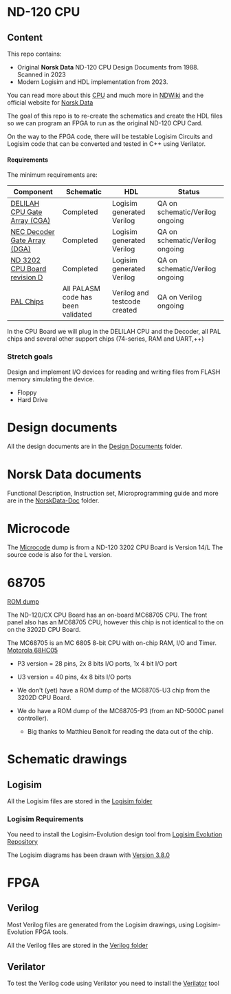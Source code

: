 
# ND-120 CPU #

## Content ##

This repo contains:

* Original **Norsk Data** ND-120 CPU Design Documents from 1988. Scanned in 2023
* Modern Logisim and HDL implementation from 2023.

You can read more about this [CPU](https://www.ndwiki.org/wiki/3202) and much more in [NDWiki](https://www.ndwiki.org/) and the official website for [Norsk Data](http://sintran.com/)

The goal of this repo is to re-create the schematics and create the HDL files so we can program an FPGA to run as the original ND-120 CPU Card.

On the way to the FPGA code, there will be testable Logisim Circuits and Logisim code that can be converted and tested in C++ using Verilator.


#### Requirements ####

The minimum requirements are:

| Component                      | Schematic    |  HDL   | Status | 
|--------------------------------|--------------|--------|--------|
| [DELILAH CPU Gate Array (CGA)](DesignDocuments\DELILAH-CPU\readme.md) | Completed | Logisim generated Verilog | QA on schematic/Verilog ongoing |
| [NEC Decoder Gate Array (DGA)](DesignDocuments\DECODE-GateArray\readme.md) | Completed | Logisim generated Verilog | QA on schematic/Verilog ongoing |
| [ND 3202 CPU Board revision D](DesignDocuments/CPU-BOARD-3202/Readme.md) | Completed | Logisim generated Verilog | QA on schematic/Verilog ongoing |
| [PAL Chips ](DesignDocuments/PAL-Code/Readme.md) | All PALASM code has been validated | Verilog and testcode created | QA on Verilog ongoing |

In the CPU Board we will plug in the DELILAH CPU and the Decoder, all PAL chips and several other support chips (74-series, RAM and UART,++)


### Stretch goals ###

Design and implement I/O devices for reading and writing files from FLASH memory simulating the device.

* Floppy 
* Hard Drive



# Design documents

All the design documents are in the [Design Documents](DesignDocuments/Readme.md) folder.

# Norsk Data documents

Functional Description, Instruction set, Microprogramming guide and more are in the [NorskData-Doc](NorskData-Doc/Readme.md) folder.



# Microcode #

The [Microcode](Code/Microcode/readme.md) dump is from a ND-120 3202 CPU Board is Version 14/L
The source code is also for the L version.

# 68705 #

[ROM dump](Code/68705/readme.md)

The ND-120/CX CPU Board has an on-board MC68705 CPU. 
The front panel also has an MC68705 CPU, however this chip is not identical to the on on the 3202D CPU Board.

The MC68705 is an MC 6805 8-bit CPU with on-chip RAM, I/O and Timer. [Motorola 68HC05](https://en.wikipedia.org/wiki/Motorola_68HC05)
* P3 version = 28 pins, 2x 8 bits I/O ports, 1x 4 bit I/O port
* U3 version = 40 pins, 4x 8 bits I/O ports

* We don't (yet) have a ROM dump of the MC68705-U3 chip from the 3202D CPU Board.
* We do have a ROM dump of the MC68705-P3 (from an ND-5000C panel controller).
  *  Big thanks to Matthieu Benoit for reading the data out of the chip.

# Schematic drawings #

## Logisim ##

All the Logisim files are stored in the [Logisim folder](Logisim/readme.md)

### Logisim Requirements ###
You need to install the Logisim-Evolution design tool from [Logisim Evolution Repository](https://github.com/logisim-evolution/logisim-evolution)

The Logisim diagrams has been drawn with [Version 3.8.0](https://github.com/logisim-evolution/logisim-evolution/releases/tag/v3.8.0)

# FPGA #

## Verilog ##

Most Verilog files are generated from the Logisim drawings, using Logisim-Evolution FPGA tools.

All the Verilog files are stored in the [Verilog folder](Verilog/)


## Verilator ##

To test the Verilog code using Verilator you need to install the [Verilator](https://www.veripool.org/verilator/) tool



